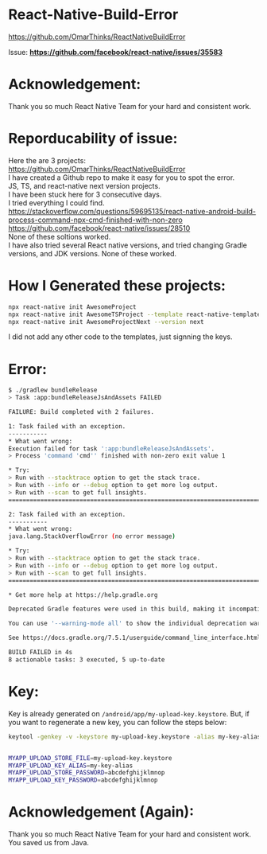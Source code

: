 # React-Native-Build-Error

https://github.com/OmarThinks/ReactNativeBuildError

Issue: **https://github.com/facebook/react-native/issues/35583**

# Acknowledgement:

Thank you so much React Native Team for your hard and consistent work.

# Reporducability of issue:

Here the are 3 projects: https://github.com/OmarThinks/ReactNativeBuildError  
I have created a Github repo to make it easy for you to spot the error.  
JS, TS, and react-native next version projects.  
I have been stuck here for 3 consecutive days.  
I tried everything I could find.  
https://stackoverflow.com/questions/59695135/react-native-android-build-process-command-npx-cmd-finished-with-non-zero
https://github.com/facebook/react-native/issues/28510  
None of these soltions worked.  
I have also tried several React native versions, and tried changing Gradle versions, and JDK versions. None of these worked.

# How I Generated these projects:

```bash
npx react-native init AwesomeProject
npx react-native init AwesomeTSProject --template react-native-template-typescript
npx react-native init AwesomeProjectNext --version next
```

I did not add any other code to the templates, just signning the keys.

# Error:

```bash
$ ./gradlew bundleRelease
> Task :app:bundleReleaseJsAndAssets FAILED

FAILURE: Build completed with 2 failures.

1: Task failed with an exception.
-----------
* What went wrong:
Execution failed for task ':app:bundleReleaseJsAndAssets'.
> Process 'command 'cmd'' finished with non-zero exit value 1

* Try:
> Run with --stacktrace option to get the stack trace.
> Run with --info or --debug option to get more log output.
> Run with --scan to get full insights.
==============================================================================

2: Task failed with an exception.
-----------
* What went wrong:
java.lang.StackOverflowError (no error message)

* Try:
> Run with --stacktrace option to get the stack trace.
> Run with --info or --debug option to get more log output.
> Run with --scan to get full insights.
==============================================================================

* Get more help at https://help.gradle.org

Deprecated Gradle features were used in this build, making it incompatible with Gradle 8.0.

You can use '--warning-mode all' to show the individual deprecation warnings and determine if they come from your own scripts or plugins.

See https://docs.gradle.org/7.5.1/userguide/command_line_interface.html#sec:command_line_warnings

BUILD FAILED in 4s
8 actionable tasks: 3 executed, 5 up-to-date
```

# Key:

Key is already generated on `/android/app/my-upload-key.keystore`. But, if you want to regenerate a new key, you can follow the steps below:

```bash
keytool -genkey -v -keystore my-upload-key.keystore -alias my-key-alias -keyalg RSA -keysize 2048 -validity 10000


MYAPP_UPLOAD_STORE_FILE=my-upload-key.keystore
MYAPP_UPLOAD_KEY_ALIAS=my-key-alias
MYAPP_UPLOAD_STORE_PASSWORD=abcdefghijklmnop
MYAPP_UPLOAD_KEY_PASSWORD=abcdefghijklmnop
```

# Acknowledgement (Again):

Thank you so much React Native Team for your hard and consistent work.  
You saved us from Java.
